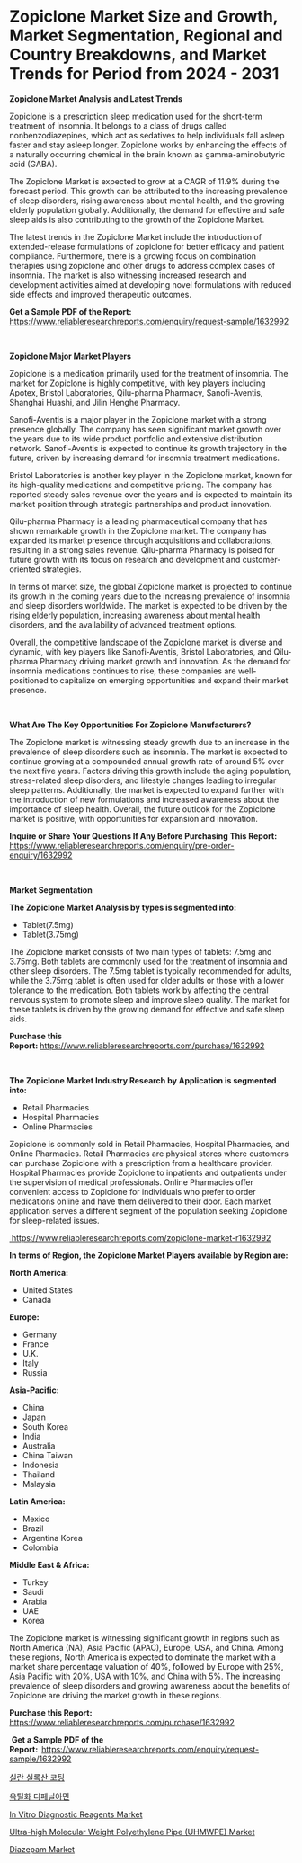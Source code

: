 <p><h1>Zopiclone Market Size and Growth, Market Segmentation, Regional and Country Breakdowns, and Market Trends for Period from 2024 -  2031</h1></p><p><strong>Zopiclone Market Analysis and Latest Trends</strong></p>
<p><p>Zopiclone is a prescription sleep medication used for the short-term treatment of insomnia. It belongs to a class of drugs called nonbenzodiazepines, which act as sedatives to help individuals fall asleep faster and stay asleep longer. Zopiclone works by enhancing the effects of a naturally occurring chemical in the brain known as gamma-aminobutyric acid (GABA).</p><p>The Zopiclone Market is expected to grow at a CAGR of 11.9% during the forecast period. This growth can be attributed to the increasing prevalence of sleep disorders, rising awareness about mental health, and the growing elderly population globally. Additionally, the demand for effective and safe sleep aids is also contributing to the growth of the Zopiclone Market.</p><p>The latest trends in the Zopiclone Market include the introduction of extended-release formulations of zopiclone for better efficacy and patient compliance. Furthermore, there is a growing focus on combination therapies using zopiclone and other drugs to address complex cases of insomnia. The market is also witnessing increased research and development activities aimed at developing novel formulations with reduced side effects and improved therapeutic outcomes.</p></p>
<p><strong>Get a Sample PDF of the Report:&nbsp;</strong> <a href="https://www.reliableresearchreports.com/enquiry/request-sample/1632992">https://www.reliableresearchreports.com/enquiry/request-sample/1632992</a></p>
<p>&nbsp;</p>
<p><strong>Zopiclone Major Market Players</strong></p>
<p><p>Zopiclone is a medication primarily used for the treatment of insomnia. The market for Zopiclone is highly competitive, with key players including Apotex, Bristol Laboratories, Qilu-pharma Pharmacy, Sanofi-Aventis, Shanghai Huashi, and Jilin Henghe Pharmacy.</p><p>Sanofi-Aventis is a major player in the Zopiclone market with a strong presence globally. The company has seen significant market growth over the years due to its wide product portfolio and extensive distribution network. Sanofi-Aventis is expected to continue its growth trajectory in the future, driven by increasing demand for insomnia treatment medications.</p><p>Bristol Laboratories is another key player in the Zopiclone market, known for its high-quality medications and competitive pricing. The company has reported steady sales revenue over the years and is expected to maintain its market position through strategic partnerships and product innovation.</p><p>Qilu-pharma Pharmacy is a leading pharmaceutical company that has shown remarkable growth in the Zopiclone market. The company has expanded its market presence through acquisitions and collaborations, resulting in a strong sales revenue. Qilu-pharma Pharmacy is poised for future growth with its focus on research and development and customer-oriented strategies.</p><p>In terms of market size, the global Zopiclone market is projected to continue its growth in the coming years due to the increasing prevalence of insomnia and sleep disorders worldwide. The market is expected to be driven by the rising elderly population, increasing awareness about mental health disorders, and the availability of advanced treatment options.</p><p>Overall, the competitive landscape of the Zopiclone market is diverse and dynamic, with key players like Sanofi-Aventis, Bristol Laboratories, and Qilu-pharma Pharmacy driving market growth and innovation. As the demand for insomnia medications continues to rise, these companies are well-positioned to capitalize on emerging opportunities and expand their market presence.</p></p>
<p>&nbsp;</p>
<p><strong>What Are The Key Opportunities For Zopiclone Manufacturers?</strong></p>
<p><p>The Zopiclone market is witnessing steady growth due to an increase in the prevalence of sleep disorders such as insomnia. The market is expected to continue growing at a compounded annual growth rate of around 5% over the next five years. Factors driving this growth include the aging population, stress-related sleep disorders, and lifestyle changes leading to irregular sleep patterns. Additionally, the market is expected to expand further with the introduction of new formulations and increased awareness about the importance of sleep health. Overall, the future outlook for the Zopiclone market is positive, with opportunities for expansion and innovation.</p></p>
<p><strong>Inquire or Share Your Questions If Any Before Purchasing This Report:</strong> <a href="https://www.reliableresearchreports.com/enquiry/pre-order-enquiry/1632992">https://www.reliableresearchreports.com/enquiry/pre-order-enquiry/1632992</a></p>
<p>&nbsp;</p>
<p><strong>Market Segmentation</strong></p>
<p><strong>The Zopiclone Market Analysis by types is segmented into:</strong></p>
<p><ul><li>Tablet(7.5mg)</li><li>Tablet(3.75mg)</li></ul></p>
<p><p>The Zopiclone market consists of two main types of tablets: 7.5mg and 3.75mg. Both tablets are commonly used for the treatment of insomnia and other sleep disorders. The 7.5mg tablet is typically recommended for adults, while the 3.75mg tablet is often used for older adults or those with a lower tolerance to the medication. Both tablets work by affecting the central nervous system to promote sleep and improve sleep quality. The market for these tablets is driven by the growing demand for effective and safe sleep aids.</p></p>
<p><strong>Purchase this Report:&nbsp;</strong><a href="https://www.reliableresearchreports.com/purchase/1632992">https://www.reliableresearchreports.com/purchase/1632992</a></p>
<p>&nbsp;</p>
<p><strong>The Zopiclone Market Industry Research by Application is segmented into:</strong></p>
<p><ul><li>Retail Pharmacies</li><li>Hospital Pharmacies</li><li>Online Pharmacies</li></ul></p>
<p><p>Zopiclone is commonly sold in Retail Pharmacies, Hospital Pharmacies, and Online Pharmacies. Retail Pharmacies are physical stores where customers can purchase Zopiclone with a prescription from a healthcare provider. Hospital Pharmacies provide Zopiclone to inpatients and outpatients under the supervision of medical professionals. Online Pharmacies offer convenient access to Zopiclone for individuals who prefer to order medications online and have them delivered to their door. Each market application serves a different segment of the population seeking Zopiclone for sleep-related issues.</p></p>
<p><a href="https://www.reliableresearchreports.com/zopiclone-market-r1632992">&nbsp;https://www.reliableresearchreports.com/zopiclone-market-r1632992</a></p>
<p><strong>In terms of Region, the Zopiclone Market Players available by Region are:</strong></p>
<p>
    <p> <strong> North America: </strong>
        <ul>
            <li>United States</li>
            <li>Canada</li>
        </ul>
        </p> 
    <p> <strong> Europe: </strong>
        <ul>
            <li>Germany</li>
            <li>France</li>
            <li>U.K.</li>
            <li>Italy</li>
            <li>Russia</li>
        </ul>
        </p> 
    <p> <strong> Asia-Pacific: </strong>
        <ul>
            <li>China</li>
            <li>Japan</li>
            <li>South Korea</li>
            <li>India</li>
            <li>Australia</li>
            <li>China Taiwan</li>
            <li>Indonesia</li>
            <li>Thailand</li>
            <li>Malaysia</li>
        </ul>
        </p> 
    <p> <strong> Latin America: </strong>
        <ul>
            <li>Mexico</li>
            <li>Brazil</li>
            <li>Argentina Korea</li>
            <li>Colombia</li>
        </ul>
        </p> 
    <p> <strong> Middle East & Africa: </strong>
        <ul>
            <li>Turkey</li>
            <li>Saudi</li>
            <li>Arabia</li>
            <li>UAE</li>
            <li>Korea</li>
        </ul>
    </p>
    </p>
<p><p>The Zopiclone market is witnessing significant growth in regions such as North America (NA), Asia Pacific (APAC), Europe, USA, and China. Among these regions, North America is expected to dominate the market with a market share percentage valuation of 40%, followed by Europe with 25%, Asia Pacific with 20%, USA with 10%, and China with 5%. The increasing prevalence of sleep disorders and growing awareness about the benefits of Zopiclone are driving the market growth in these regions.</p></p>
<p><strong>Purchase this Report: </strong><a href="https://www.reliableresearchreports.com/purchase/1632992">https://www.reliableresearchreports.com/purchase/1632992</a></p>
<p>&nbsp;<strong>Get a Sample PDF of the Report:&nbsp;&nbsp;</strong><a href="https://www.reliableresearchreports.com/enquiry/request-sample/1632992">https://www.reliableresearchreports.com/enquiry/request-sample/1632992</a></p>
<p><strong></strong></p>
<p><p><a href="https://github.com/royErdmtyan906778/Market-Research-Report-List-1/blob/main/586472056843.md">실란 실록산 코팅</a></p><p><a href="https://github.com/valroy852/Market-Research-Report-List-1/blob/main/943137256844.md">옥틸화 디페닐아민</a></p><p><a href="https://github.com/kathiaseamanalvaradovlprc2h/Market-Research-Report-List-2/blob/main/in-vitro-diagnostic-reagents-market.md">In Vitro Diagnostic Reagents Market</a></p><p><a href="https://issuu.com/reportprime-2/docs/ultra-high-molecular-weight-polyethylene-pipe-uhmw">Ultra-high Molecular Weight Polyethylene Pipe (UHMWPE) Market</a></p><p><a href="https://github.com/wusalecollins540tpqoz/Market-Research-Report-List-2/blob/main/diazepam-market.md">Diazepam Market</a></p></p>